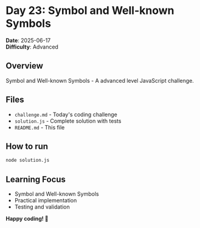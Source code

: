 # Day 23: Symbol and Well-known Symbols

**Date**: 2025-06-17  
**Difficulty**: Advanced

## Overview
Symbol and Well-known Symbols - A advanced level JavaScript challenge.

## Files
- `challenge.md` - Today's coding challenge
- `solution.js` - Complete solution with tests
- `README.md` - This file

## How to run
```bash
node solution.js
```

## Learning Focus
- Symbol and Well-known Symbols
- Practical implementation
- Testing and validation

**Happy coding! 🚀**

